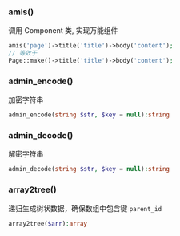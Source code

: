 ### amis()

调用 Component 类, 实现万能组件

```php
amis('page')->title('title')->body('content');
// 等效于
Page::make()->title('title')->body('content');
```

### admin_encode()

加密字符串

```php
admin_encode(string $str, $key = null):string
```

### admin_decode()

解密字符串

```php
admin_decode(string $str, $key = null):string
```

### array2tree()

递归生成树状数据，确保数组中包含键 `parent_id`

```php
array2tree($arr):array
```
